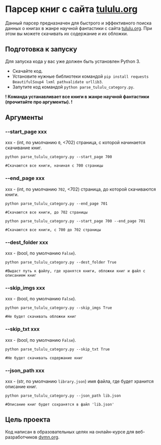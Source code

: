 # Парсер книг с сайта [tululu.org](http://tululu.org/)

Данный парсер предназначен для быстрого и эффективного поиска данных о книгах в жанре научной фантастики с сайта [tululu.org](http://tululu.org/). При этом вы можете скачивать их содержание и их обложки.

## Подготовка к запуску

Для запуска кода у вас уже должен быть установлен Python 3.

- Скачайте код.
- Установите нужные библиотеки командой `pip install requests BeautifulSoup4 lxml pathvalidate urllib3`.
- Запутите код командой `python parse_tululu_category.py`.

**! Команда устанавливает все книги в жанре научной фантастики (прочитайте про аргументы). !**

## Аргументы

### --start_page xxx

xxx - (int, по умолчанию `0`, <702) страница, с которой начинается скачивание книг.

`python parse_tululu_category.py --start_page 700`

`#Скачаются все книги, начиная с 700 страницы`

### --end_page xxx

xxx - (int, по умолчанию `702`, <702) страница, до которой скачиваются книги.

`python parse_tululu_category.py --end_page 701`

`#Скачаются все книги, до 702 страницы`

`python parse_tululu_category.py --start_page 700 --end_page 701`

`#Скачаются все книги, с 700 до 702 страницы`

### --dest_folder xxx

xxx - (bool, по умолчанию `False`).

`python parse_tululu_category.py --dest_folder True`

`#Выдаст путь к файлу, где хранятся книги, обложки книг и файл с описанием книг`

### --skip_imgs xxx

xxx - (bool, по умолчанию `False`).

`python parse_tululu_category.py --skip_imgs True`

`#Не будет скачивать обложки книг`

### --skip_txt xxx

xxx - (bool, по умолчанию `False`).

`python parse_tululu_category.py --skip_txt True`

`#Не будет скачивать содержание книг`

### --json_path xxx

xxx - (str, по умолчанию `library.json`) имя файла, где будет хранится описание книг.

`python parse_tululu_category.py --json_path lib.json`

`#Описание книг будет сохранятся в файл 'lib.json'`

## Цель проекта

Код написан в образовательных целях на онлайн-курсе для веб-разработчиков [dvmn.org](https://dvmn.org/).
